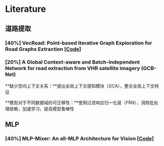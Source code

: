 # Literature

## 道路提取

### [40%] VecRoad: Point-based Iterative Graph Exploration for Road Graphs Extraction [[Code](https://github.com/tansor/VecRoad)]



### [20%] A Global Context-aware and Batch-independent Network for road extraction from VHR satellite imagery (GCB-Net)

**缺少空间上下文关系：**提出全局上下文感知模块（GCA），整合全局上下文特征

**模型对于不同数据域的可迁移性：**使用过滤响应归一化层（FRN），消除批处理依赖，加速学习，提高模型鲁棒性



## MLP

### [40%] MLP-Mixer: An all-MLP Architecture for Vision [[Code](https://github.com/google-research/vision_transformer)]

